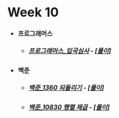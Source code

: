 # Week 10

- #### 프로그래머스

  - ##### [프로그래머스_입국심사](https://programmers.co.kr/learn/courses/30/lessons/43238?language=cpp) - [[풀이](https://github.com/catch4/Song/blob/master/week10/simsa.cpp)]
  
- #### 백준

  - ##### [백준_1360 되돌리기](https://www.acmicpc.net/problem/1360) - [[풀이](https://github.com/catch4/Song/blob/master/week10/1360_undo.cpp)]
  
  - ##### [백준_10830 행렬 제곱](https://www.acmicpc.net/problem/10830) - [[풀이](https://github.com/catch4/Song/blob/master/week10/10830_square_matrix.cpp)]

